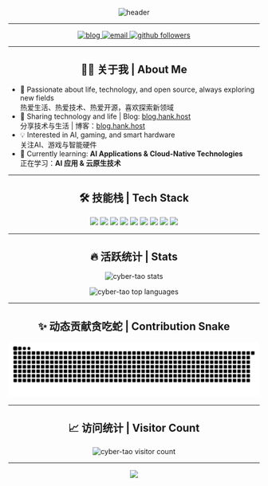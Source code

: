<p align="center">
  <img src="https://capsule-render.vercel.app/api?type=waving&color=0:00FFD0,100:00B4FF&height=200&section=header&text=赛博陶园&fontSize=60&fontColor=181818" alt="header" />
</p>

---

<p align="center">
  <a href="https://blog.hank.host" target="_blank">
    <img src="https://img.shields.io/badge/Blog-hank.host-00FFD0?style=for-the-badge&logo=wordpress&logoColor=white" alt="blog"/>
  </a>
  <a href="mailto:hank@hank.host">
    <img src="https://img.shields.io/badge/Email-Contact-00B4FF?style=for-the-badge&logo=gmail&logoColor=white" alt="email"/>
  </a>
  <a href="https://github.com/cyber-tao">
    <img src="https://img.shields.io/github/followers/cyber-tao?label=Follow&style=for-the-badge&color=00FFD0&logo=github" alt="github followers"/>
  </a>
</p>

---

<h2 align="center">👨‍💻 关于我 | About Me</h2>

- 🚀 Passionate about life, technology, and open source, always exploring new fields  
  热爱生活、热爱技术、热爱开源，喜欢探索新领域  
- 📝 Sharing technology and life | Blog: [blog.hank.host](https://blog.hank.host)  
  分享技术与生活 | 博客：[blog.hank.host](https://blog.hank.host)  
- 💡 Interested in AI, gaming, and smart hardware  
  关注AI、游戏与智能硬件  
- 🌱 Currently learning: **AI Applications & Cloud-Native Technologies**  
  正在学习：**AI 应用 & 云原生技术**  

---

<h2 align="center">🛠️ 技能栈 | Tech Stack</h2>

<p align="center">
  <img src="https://img.shields.io/badge/ASM-00FFD0?style=for-the-badge&logo=assemblyscript&logoColor=181818"/>
  <img src="https://img.shields.io/badge/C/C++-00B4FF?style=for-the-badge&logo=cplusplus&logoColor=181818"/>
  <img src="https://img.shields.io/badge/Basic-00FFD0?style=for-the-badge&logo=basic&logoColor=181818"/>
  <img src="https://img.shields.io/badge/Python-00B4FF?style=for-the-badge&logo=python&logoColor=181818"/>
  <img src="https://img.shields.io/badge/Unity-00B4FF?style=for-the-badge&logo=unity&logoColor=181818"/>
  <img src="https://img.shields.io/badge/UnrealEngine-00FFD0?style=for-the-badge&logo=unrealengine&logoColor=181818"/>
  <img src="https://img.shields.io/badge/Docker-00FFD0?style=for-the-badge&logo=docker&logoColor=181818"/>
  <img src="https://img.shields.io/badge/Linux-00B4FF?style=for-the-badge&logo=linux&logoColor=181818"/>
  <img src="https://img.shields.io/badge/AI-00FFD0?style=for-the-badge&logo=openai&logoColor=181818"/>
</p>

---

<h2 align="center">🔥 活跃统计 | Stats</h2>

<p align="center">
  <img src="https://github-readme-stats.vercel.app/api?username=cyber-tao&show_icons=true&theme=react&bg_color=181818&title_color=00FFD0&icon_color=00B4FF&text_color=FFFFFF" alt="cyber-tao stats" />
</p>

<p align="center">
  <img src="https://github-readme-stats.vercel.app/api/top-langs/?username=cyber-tao&layout=compact&theme=react&bg_color=181818&title_color=00FFD0&text_color=FFFFFF&hide_border=true" alt="cyber-tao top languages" />
</p>

---

<h2 align="center">✨ 动态贡献贪吃蛇 | Contribution Snake</h2>

<picture>
  <source media="(prefers-color-scheme: dark)" srcset="https://raw.githubusercontent.com/cyber-tao/cyber-tao/output/github-contribution-grid-snake-dark.svg">
  <source media="(prefers-color-scheme: light)" srcset="https://raw.githubusercontent.com/cyber-tao/cyber-tao/output/github-contribution-grid-snake.svg">
  <img alt="github contribution grid snake animation" src="https://raw.githubusercontent.com/cyber-tao/cyber-tao/output/github-contribution-grid-snake.svg">
</picture>

---

<h2 align="center">📈 访问统计 | Visitor Count</h2>

<p align="center">
  <img src="https://komarev.com/ghpvc/?username=cyber-tao&style=for-the-badge&color=00FFD0" alt="cyber-tao visitor count"/>
</p>

---

<p align="center">
  <img src="https://capsule-render.vercel.app/api?type=waving&color=0:00FFD0,100:00B4FF&height=120&section=footer"/>
</p>
